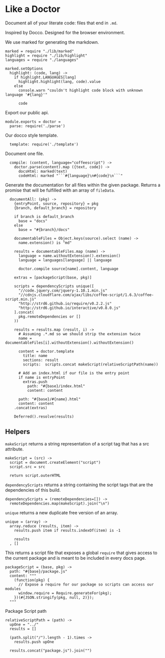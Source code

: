 Like a Doctor
=============

Document all of your literate code: files that end in `.md`.

Inspired by Docco. Designed for the browser environment.

We use marked for generating the markdown.

    marked = require "./lib/marked"
    highlight = require "./lib/highlight"
    languages = require "./languages"

    marked.setOptions
      highlight: (code, lang) ->
        if highlight.LANGUAGES[lang]
          highlight.highlight(lang, code).value
        else
          console.warn "couldn't highlight code block with unknown language '#{lang}'"

          code

Export our public api.

    module.exports = doctor =
      parse: require('./parse')

Our docco style template.

      template: require('./template')

Document one file.

      compile: (content, language="coffeescript") ->
        doctor.parse(content).map ({text, code}) ->
          docsHtml: marked(text)
          codeHtml: marked "```#{language}\n#{code}\n```"

Generate the documentation for all files within the given package. Returns a
promise that will be fulfilled with an array of `fileData`.

      documentAll: (pkg) ->
        {entryPoint, source, repository} = pkg
        {branch, default_branch} = repository

        if branch is default_branch
          base = "docs"
        else
          base = "#{branch}/docs"

        documentableFiles = Object.keys(source).select (name) ->
          name.extension() is "md"

        results = documentableFiles.map (name) ->
          language = name.withoutExtension().extension()
          language = languages[language] || language

          doctor.compile source[name].content, language

        extras = [packageScript(base, pkg)]

        scripts = dependencyScripts unique([
          "//code.jquery.com/jquery-1.10.1.min.js"
          "//cdnjs.cloudflare.com/ajax/libs/coffee-script/1.6.3/coffee-script.min.js"
          "http://strd6.github.io/require/v0.2.2.js"
          "http://strd6.github.io/interactive/v0.8.0.js"
        ].concat(
          pkg.remoteDependencies or []
        ))

        results = results.map (result, i) ->
          # Assuming .*.md so we should strip the extension twice
          name = documentableFiles[i].withoutExtension().withoutExtension()

          content = doctor.template
            title: name
            sections: result
            scripts:  scripts.concat makeScript(relativeScriptPath(name))

          # Add an index.html if our file is the entry point
          if name is entryPoint
            extras.push
              path: "#{base}/index.html"
              content: content

          path: "#{base}/#{name}.html"
          content: content
        .concat(extras)

        Deferred().resolve(results)

Helpers
-------

`makeScript` returns a string representation of a script tag that has a src
attribute.

    makeScript = (src) ->
      script = document.createElement("script")
      script.src = src

      return script.outerHTML

`dependencyScripts` returns a string containing the script tags that are
the dependencies of this build.

    dependencyScripts = (remoteDependencies=[]) ->
      remoteDependencies.map(makeScript).join("\n")

`unique` returns a new duplicate free version of an array.

    unique = (array) ->
      array.reduce (results, item) ->
        results.push item if results.indexOf(item) is -1

        results
      , []

This returns a script file that exposes a global `require` that gives access to
the current package and is meant to be included in every docs page.

    packageScript = (base, pkg) ->
      path: "#{base}/package.js"
      content: """
        (function(pkg) {
          // Expose a require for our package so scripts can access our modules
          window.require = Require.generateFor(pkg);
        })(#{JSON.stringify(pkg, null, 2)});
      """

Package Script path

    relativeScriptPath = (path) ->
      upOne = "../"
      results = []

      (path.split("/").length - 1).times ->
        results.push upOne
        
      results.concat("package.js").join("")
  